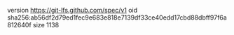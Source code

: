 version https://git-lfs.github.com/spec/v1
oid sha256:ab56df2d79ed1fec9e683e818e7139df33ce40edd17cbd88dbff97f6a812640f
size 1138
